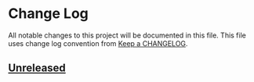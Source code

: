 # Change Log
All notable changes to this project will be documented in this file.
This file uses change log convention from [Keep a CHANGELOG](http://keepachangelog.com).

## [Unreleased][unreleased]


[unreleased]: https://github.com/dgnest/ansible-role-ntp/compare/0.0.6...HEAD
[0.0.6]: https://github.com/dgnest/ansible-role-ntp/compare/0.0.5...0.0.6
[0.0.5]: https://github.com/dgnest/ansible-role-ntp/compare/0.0.4...0.0.5
[0.0.4]: https://github.com/dgnest/ansible-role-ntp/compare/0.0.3...0.0.4
[0.0.3]: https://github.com/dgnest/ansible-role-ntp/compare/0.0.2...0.0.3
[0.0.2]: https://github.com/dgnest/ansible-role-ntp/compare/0.0.1...0.0.2
[0.0.1]: https://github.com/dgnest/ansible-role-ntp/compare/0.0.0...0.0.1

[CHANGELOG.md]: CHANGELOG.md
[CONTRIBUTING.md]: CONTRIBUTING.md
[LICENCE]: LICENCE
[README.md]: README.md
